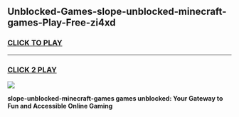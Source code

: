 
## Unblocked-Games-slope-unblocked-minecraft-games-Play-Free-zi4xd
<h3>
<a href="https://premium76.site?title=slope-unblocked-minecraft-games&ref=20A">CLICK TO PLAY</a></h3>
<hr>

<h3>
<a href="https://premium76.site?title=slope-unblocked-minecraft-games&ref=20A">CLICK 2 PLAY</a>
  
</h3>

<a href="https://premium76.site?title=slope-unblocked-minecraft-games&ref=20A"><img src="https://clearcache.store/games.png"></a>


**slope-unblocked-minecraft-games games unblocked: Your Gateway to Fun and Accessible Online Gaming**
